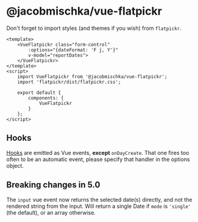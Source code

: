 # @jacobmischka/vue-flatpickr

Don't forget to import styles (and themes if you wish) from `flatpickr`.

```vue
<template>
	<VueFlatpickr class="form-control"
		:options="{dateFormat: 'F j, Y'}"
		v-model="reportDates">
	</VueFlatpickr>
</template>
<script>
	import VueFlatpickr from '@jacobmischka/vue-flatpickr';
	import 'flatpickr/dist/flatpickr.css';

	export default {
		components: {
			VueFlatpickr
		}
	};
</script>
```

## Hooks

[Hooks][hooks] are emitted as Vue events, **except** `onDayCreate`. That one fires too often to be an automatic event, please specify that handler in the options object.

## Breaking changes in 5.0

The `input` vue event now returns the selected date(s) directly, and not the rendered string from the input. Will return a single Date if `mode` is `'single'` (the default), or an array otherwise.

[hooks]: https://chmln.github.io/flatpickr/events/#hooks
